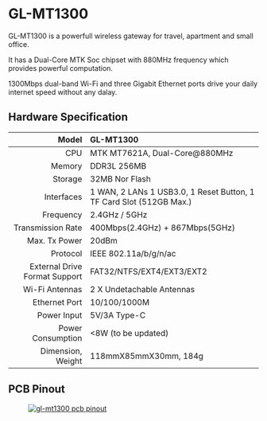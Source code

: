 # GL-MT1300

GL-MT1300 is a powerfull wireless gateway for travel, apartment and small office. 

It has a Dual-Core MTK Soc chipset with 880MHz frequency which provides powerful computation. 

1300Mbps dual-band Wi-Fi and three Gigabit Ethernet ports drive your daily internet speed without any dalay. 

## Hardware Specification

|                         Model | GL-MT1300                                             |
| ----------------------------: | :---------------------------------------------------- |
|                           CPU | MTK MT7621A, Dual-Core@880MHz                         |
|                        Memory | DDR3L 256MB                                           |
|                       Storage | 32MB Nor Flash                                        |
|                    Interfaces | 1 WAN, 2 LANs 1 USB3.0, 1 Reset Button, 1 TF Card Slot (512GB Max.)                |
|                     Frequency | 2.4GHz / 5GHz                                         |
|             Transmission Rate | 400Mbps(2.4GHz) + 867Mbps(5GHz)                       |
|                 Max. Tx Power | 20dBm                                                 |
|                      Protocol | IEEE 802.11a/b/g/n/ac                                 |
| External Drive Format Support | FAT32/NTFS/EXT4/EXT3/EXT2                             |
|               Wi-Fi  Antennas | 2 X Undetachable Antennas                             |
|                 Ethernet Port | 10/100/1000M                                          |
|                   Power Input | 5V/3A Type-C                                          |
|             Power Consumption | <8W   (to be updated)                                 |
|             Dimension, Weight | 118mmX85mmX30mm, 184g                                 |

## PCB Pinout

<div class="gl-lightbox" itemscope itemtype="http://schema.org/ImageGallery">
  <figure itemprop="associatedMedia" itemscope itemtype="http://schema.org/ImageObject">
    <a href="https://static.gl-inet.com/docs/en/3/setup/mt1300/Pinout.jpg" itemprop="contentUrl" data-size="3167x2480">
      <img src="https://static.gl-inet.com/docs/en/3/setup/mt1300/Pinout.jpg" itemprop="thumbnail" alt="gl-mt1300 pcb pinout" loading="lazy" />
    </a>
  </figure>
</div>